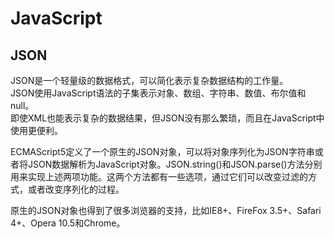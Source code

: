 # JavaScript

## JSON
JSON是一个轻量级的数据格式，可以简化表示复杂数据结构的工作量。  
JSON使用JavaScript语法的子集表示对象、数组、字符串、数值、布尔值和null。  
即使XML也能表示复杂的数据结果，但JSON没有那么繁琐，而且在JavaScript中使用更便利。

ECMAScript5定义了一个原生的JSON对象，可以将对象序列化为JSON字符串或者将JSON数据解析为JavaScript对象。JSON.string()和JSON.parse()方法分别用来实现上述两项功能。这两个方法都有一些选项，通过它们可以改变过滤的方式，或者改变序列化的过程。

原生的JSON对象也得到了很多浏览器的支持，比如IE8+、FireFox 3.5+、Safari 4+、Opera 10.5和Chrome。





